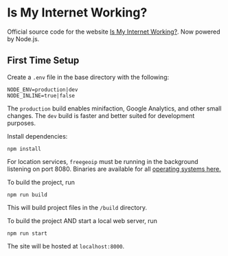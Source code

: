 # Is My Internet Working?

Official source code for the website [Is My Internet Working?](https://ismyinternetworking.com/). Now powered by Node.js. 

## First Time Setup

Create a `.env` file in the base directory with the following:

```
NODE_ENV=production|dev
NODE_INLINE=true|false
```

The `production` build enables minifaction, Google Analytics, and other small changes. The `dev` build is faster and better suited for development purposes.

Install dependencies:

```
npm install
```

For location services, `freegeoip` must be running in the background listening on port 8080. Binaries are available for all [operating systems here.](https://github.com/fiorix/freegeoip/releases)

To build the project, run

```
npm run build
```

This will build project files in the `/build` directory.

To build the project AND start a local web server, run

```
npm run start
```

The site will be hosted at `localhost:8000`.
